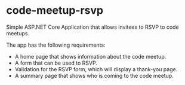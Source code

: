 # code-meetup-rsvp
Simple ASP.NET Core Application that allows invitees to RSVP to code meetups.

The app has the following requirements:

- A home page that shows information about the code meetup.
- A form that can be used to RSVP.
- Validation for the RSVP form, which will display a thank-you page.
- A summary page that shows who is coming to the code meetup.
